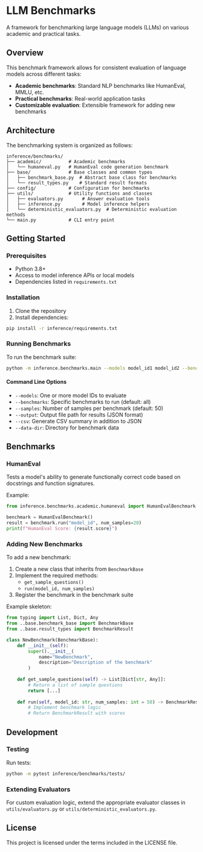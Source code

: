 # LLM Benchmarks

A framework for benchmarking large language models (LLMs) on various academic and practical tasks.

## Overview

This benchmark framework allows for consistent evaluation of language models across different tasks:

- **Academic benchmarks**: Standard NLP benchmarks like HumanEval, MMLU, etc.
- **Practical benchmarks**: Real-world application tasks
- **Customizable evaluation**: Extensible framework for adding new benchmarks

## Architecture

The benchmarking system is organized as follows:

```text
inference/benchmarks/
├── academic/          # Academic benchmarks
│   └── humaneval.py   # HumanEval code generation benchmark
├── base/              # Base classes and common types
│   ├── benchmark_base.py  # Abstract base class for benchmarks
│   └── result_types.py    # Standard result formats
├── config/            # Configuration for benchmarks
├── utils/             # Utility functions and classes
│   ├── evaluators.py       # Answer evaluation tools
│   ├── inference.py        # Model inference helpers
│   └── deterministic_evaluators.py  # Deterministic evaluation methods
└── main.py            # CLI entry point
```

## Getting Started

### Prerequisites

- Python 3.8+
- Access to model inference APIs or local models
- Dependencies listed in `requirements.txt`

### Installation

1. Clone the repository
2. Install dependencies:

```bash
pip install -r inference/requirements.txt
```

### Running Benchmarks

To run the benchmark suite:

```bash
python -m inference.benchmarks.main --models model_id1 model_id2 --benchmarks humaneval mmlu
```

#### Command Line Options

- `--models`: One or more model IDs to evaluate
- `--benchmarks`: Specific benchmarks to run (default: all)
- `--samples`: Number of samples per benchmark (default: 50)
- `--output`: Output file path for results (JSON format)
- `--csv`: Generate CSV summary in addition to JSON
- `--data-dir`: Directory for benchmark data

## Benchmarks

### HumanEval

Tests a model's ability to generate functionally correct code based on docstrings and function signatures.

Example:

```python
from inference.benchmarks.academic.humaneval import HumanEvalBenchmark

benchmark = HumanEvalBenchmark()
result = benchmark.run("model_id", num_samples=20)
print(f"HumanEval Score: {result.score}")
```

### Adding New Benchmarks

To add a new benchmark:

1. Create a new class that inherits from `BenchmarkBase`
2. Implement the required methods:
   - `get_sample_questions()`
   - `run(model_id, num_samples)`
3. Register the benchmark in the benchmark suite

Example skeleton:

```python
from typing import List, Dict, Any
from ..base.benchmark_base import BenchmarkBase
from ..base.result_types import BenchmarkResult

class NewBenchmark(BenchmarkBase):
    def __init__(self):
        super().__init__(
            name="NewBenchmark", 
            description="Description of the benchmark"
        )
    
    def get_sample_questions(self) -> List[Dict[str, Any]]:
        # Return a list of sample questions
        return [...]
    
    def run(self, model_id: str, num_samples: int = 50) -> BenchmarkResult:
        # Implement benchmark logic
        # Return BenchmarkResult with scores
```

## Development

### Testing

Run tests:

```bash
python -m pytest inference/benchmarks/tests/
```

### Extending Evaluators

For custom evaluation logic, extend the appropriate evaluator classes in `utils/evaluators.py` or `utils/deterministic_evaluators.py`.

## License

This project is licensed under the terms included in the LICENSE file.
